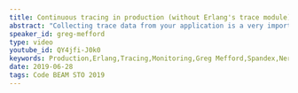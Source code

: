 ```yaml
---
title: Continuous tracing in production (without Erlang's trace module)
abstract: "Collecting trace data from your application is a very important, but often overlooked,  aspect of Application Performance Monitoring (APM). In this talk, we will learn about the core concepts of application tracing (OpenTracing and OpenCensus), some of the tools that are available for collecting and visualizing trace data, and how this data can be used for troubleshooting errors and performance issues, in both monolithic and distributed micro-service architectures."
speaker_id: greg-mefford
type: video
youtube_id: QY4jfi-J0k0
keywords: Production,Erlang,Tracing,Monitoring,Greg Mefford,Spandex,Nerves
date: 2019-06-28
tags: Code BEAM STO 2019
---
```


